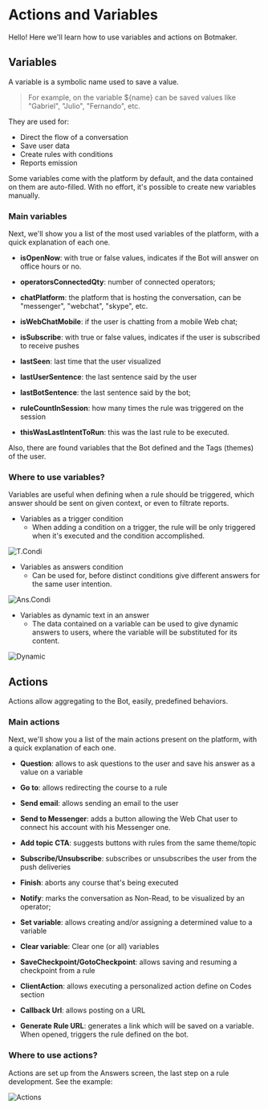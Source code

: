 # Actions and Variables

Hello! Here we'll learn how to use variables and actions on Botmaker.

## Variables

A variable is a symbolic name used to save a value.

>For example, on the variable ${name} can be saved values like "Gabriel", "Julio", "Fernando", etc.

They are used for:
- Direct the flow of a conversation
- Save user data
- Create rules with conditions
- Reports emission

Some variables come with the platform by default, and the data contained on them are auto-filled. With no effort, it's possible to create new variables manually. 

### Main variables

Next, we'll show you a list of the most used variables of the platform, with a quick explanation of each one.

- **isOpenNow**: with true or false values, indicates if the Bot will answer on office hours or no.

- **operatorsConnectedQty**: number of connected operators;

- **chatPlatform**: the platform that is hosting the conversation, can be "messenger", "webchat", "skype", etc.

- **isWebChatMobile**: if the user is chatting from a mobile Web chat;

- **isSubscribe**: with true or false values, indicates if the user is subscribed to receive pushes

- **lastSeen**: last time that the user visualized

- **lastUserSentence**: the last sentence said by the user

- **lastBotSentence**: the last sentence said by the bot;

- **ruleCountInSession**: how many times the rule was triggered on the session

- **thisWasLastIntentToRun**: this was the last rule to be executed.

Also, there are found variables that the Bot defined and the Tags (themes)  of the user.

### Where to use variables?

Variables are useful when defining when a rule should be triggered, which answer should be sent on given context, or even to filtrate reports.

- Variables as a trigger condition
    - When adding a condition on a trigger, the rule will be only triggered when it's executed and the condition accomplished. 

![T.Condi](https://botmakeradmin.github.io/docs/en/images/AnswCondition.png)

- Variables as answers condition 
    - Can be used for, before distinct conditions give different answers for the same user intention.

![Ans.Condi](https://botmakeradmin.github.io/docs/en/images/Diff.Answer.png)

- Variables as dynamic text in an answer
    - The data contained on a variable can be used to give dynamic answers to users, where the variable will be substituted for its content.
    
![Dynamic](https://botmakeradmin.github.io/docs/en/images/Text.Variab.png)

## Actions
Actions allow aggregating to the Bot, easily, predefined behaviors.

### Main actions
Next, we'll show you a list of the main actions present on the platform, with a quick explanation of each one.

- **Question**: allows to ask questions to the user and save his answer as a value on a variable

- **Go to**: allows redirecting the course to a rule 

- **Send email**: allows sending an email to the user

- **Send to Messenger**: adds a button allowing the Web Chat user to connect his account with his Messenger one.

- **Add topic CTA**: suggests buttons with rules from the same theme/topic

- **Subscribe/Unsubscribe**: subscribes or unsubscribes the user from the push deliveries

- **Finish**: aborts any course that's being executed

- **Notify**: marks the conversation as Non-Read, to be visualized by an operator;

- **Set variable**: allows creating and/or assigning a determined value to a variable

- **Clear variable**: Clear one (or all) variables

- **SaveCheckpoint/GotoCheckpoint**: allows saving and resuming a checkpoint from a rule

- **ClientAction**: allows executing a personalized action define on Codes section

- **Callback Url**: allows posting on a URL

- **Generate Rule URL**: generates a link which will be saved on a variable. When opened, triggers the rule defined on the bot.

### Where to use actions?
Actions are set up from the Answers screen, the last step on a rule development. See the example:

![Actions](https://botmakeradmin.github.io/docs/en/images/Captura%20de%20Tela%202018-08-16%20a%CC%80s%2016.17.04.png)





 


